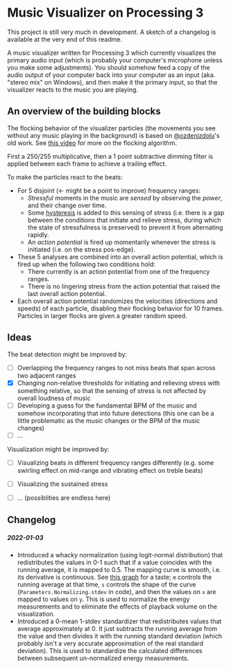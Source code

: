 # Music Visualizer on Processing 3
This project is still very much in development.
A sketch of a changelog is available at the very end of this readme.

A music visualizer written for Processing 3 which currently visualizes the primary audio input (which is probably your computer's microphone unless you make some adjustments).
You should somehow feed a copy of the audio output of your computer back into your computer as an input (aka. "stereo mix" on Windows), and then make it the primary input, so that the visualizer reacts to the music you are playing.

## An overview of the building blocks
The flocking behavior of the visualizer particles (the movements you see without any music playing in the background) is based on [@ozdenizdolu](https://github.com/ozdenizdolu)'s old work. See [this video](https://www.youtube.com/watch?v=mhjuuHl6qHM) for more on the flocking algorithm.

First a 250/255 multiplicative, then a 1 point subtractive dimming filter is applied between each frame to achieve a trailing effect.

To make the particles react to the beats:
- For 5 disjoint (← might be a point to improve) frequency ranges:
  - *Stressful* moments in the music are *sensed* by observing the *power*, and their change over time.
  - Some [hysteresis](https://en.wikipedia.org/wiki/Hysteresis#Electronic_circuits) is added to this sensing of stress (i.e. there is a gap between the conditions that initiate and relieve stress, during which the state of stressfulness is preserved) to prevent it from alternating rapidly.
  - An *action potential* is fired up momentarily whenever the stress is initiated (i.e. on the stress pos-edge).
- These 5 analyses are combined into an overall action potential, which is fired up when the following two conditions hold:
  - There currently is an action potential from one of the frequency ranges.
  - There is no lingering stress from the action potential that raised the last overall action potential.
- Each overall action potential randomizes the velocities (directions and speeds) of each particle, disabling their flocking behavior for 10 frames. Particles in larger flocks are given a greater random speed.

## Ideas
The beat detection might be improved by:
- [ ] Overlapping the frequency ranges to not miss beats that span across two adjacent ranges
- [x] Changing non-relative thresholds for initiating and relieving stress with something relative, so that the sensing of stress is not affected by overall loudness of music
- [ ] Developing a guess for the fundamental BPM of the music and somehow incorporating that into future detections (this one can be a little problematic as the music changes or the BPM of the music changes)
- [ ] ...

Visualization might be improved by:
- [ ] Visualizing beats in different frequency ranges differently (e.g. some swirling effect on mid-range and vibrating effect on treble beats)
- [ ] Visualizing the sustained stress
- [ ] ... (possiblities are endless here)


## Changelog

##### 2022-01-03
- Introduced a whacky normalization (using logit-normal distribution) that redistributes the values in 0-1 such that if a value coincides with the running average, it is mapped to 0.5.  The mapping curve is smooth, i.e. its derivative is continuous.  See [this graph](https://www.desmos.com/calculator/yjsz5uig7o) for a taste; `m` controls the running average at that time, `s` controls the shape of the curve (`Parameters.Normalizing.stdev` in code), and then the values on `x` are mapped to values on `y`.  This is used to normalize the energy measurements and to eliminate the effects of playback volume on the visualization.
- Introduced a 0-mean 1-stdev standardizer that redistributes values that average approximately at 0. It just subtracts the running average from the value and then divides it with the running standard deviation (which probably isn't a very accurate approximation of the real standard deviation).  This is used to standardize the calculated differences between subsequent un-normalized energy measurements.
